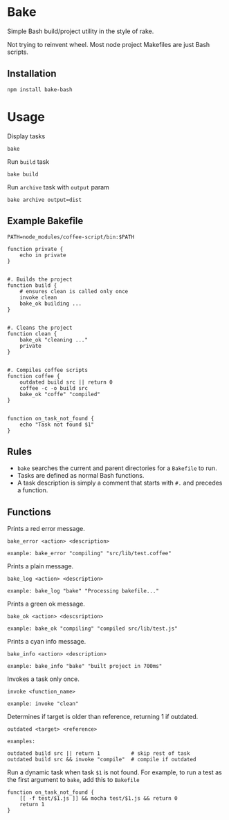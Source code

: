 # Bake

Simple Bash build/project utility in the style of rake.

Not trying to reinvent wheel. Most node project Makefiles are just
Bash scripts.


## Installation

    npm install bake-bash


# Usage

Display tasks

    bake

Run `build` task

    bake build

Run `archive` task with `output` param

    bake archive output=dist

## Example Bakefile

    PATH=node_modules/coffee-script/bin:$PATH

    function private {
        echo in private
    }


    #. Builds the project
    function build {
        # ensures clean is called only once
        invoke clean
        bake_ok building ...
    }


    #. Cleans the project
    function clean {
        bake_ok "cleaning ..."
        private
    }


    #. Compiles coffee scripts
    function coffee {
        outdated build src || return 0
        coffee -c -o build src
        bake_ok "coffe" "compiled"
    }


    function on_task_not_found {
        echo "Task not found $1"
    }

## Rules

* `bake` searches the current and parent directories for a `Bakefile` to run.
* Tasks are defined as normal Bash functions.
* A task description is simply a comment that starts with `#.` and precedes
  a function.


## Functions

Prints a red error message.

    bake_error <action> <description>

    example: bake_error "compiling" "src/lib/test.coffee"

Prints a plain message.

    bake_log <action> <description>

    example: bake_log "bake" "Processing bakefile..."

Prints a green ok message.

    bake_ok <action> <descsription>

    example: bake_ok "compiling" "compiled src/lib/test.js"

Prints a cyan info message.

    bake_info <action> <description>

    example: bake_info "bake" "built project in 700ms"

Invokes a task only once.

    invoke <function_name>

    example: invoke "clean"

Determines if target is older than reference, returning 1 if outdated.

    outdated <target> <reference>

    examples:

    outdated build src || return 1          # skip rest of task
    outdated build src && invoke "compile"  # compile if outdated


Run a dynamic task when task `$1` is not found. For example, to run
a test as the first argument to `bake`, add this to `Bakefile`

    function on_task_not_found {
        [[ -f test/$1.js ]] && mocha test/$1.js && return 0
        return 1
    }
